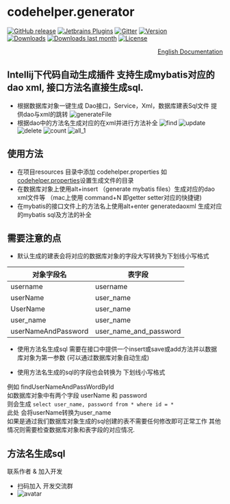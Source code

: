 codehelper.generator 
=================
[![GitHub release][release-img]][latest-release] [![Jetbrains Plugins][plugin-img]][plugin] [![Gitter][badge-gitter-img]][badge-gitter]
[![Version](http://phpstorm.espend.de/badge/8640/version)][plugin]  
[![Downloads](http://phpstorm.espend.de/badge/8640/downloads)][plugin]
[![Downloads last month](http://phpstorm.espend.de/badge/8640/last-month)][plugin]
[![License](https://img.shields.io/badge/license-Apache%202-4EB1BA.svg)](https://www.apache.org/licenses/LICENSE-2.0.html)
<div align="right">
<a href="README-EN.md">English Documentation</a>
</div>

Intellij下代码自动生成插件 支持生成mybatis对应的dao xml, 接口方法名直接生成sql.
-----------------------------------------------------------------------
- 根据数据库对象一键生成 Dao接口，Service，Xml，数据库建表Sql文件  提供dao与xml的跳转
![generateFile](https://raw.githubusercontent.com/zhengjunbase/codehelper.generator/develop/screenshot/generateFiles.gif)
- 根据dao中的方法名生成对应的在xml并进行方法补全
![find](https://raw.githubusercontent.com/zhengjunbase/codehelper.generator/develop/screenshot/find.gif)
![update](https://raw.githubusercontent.com/zhengjunbase/codehelper.generator/develop/screenshot/update.gif)
![delete](https://raw.githubusercontent.com/zhengjunbase/codehelper.generator/develop/screenshot/delete.gif)
![count](https://raw.githubusercontent.com/zhengjunbase/codehelper.generator/develop/screenshot/count.gif)
![all_1](https://raw.githubusercontent.com/zhengjunbase/codehelper.generator/develop/screenshot/all_1.gif)

使用方法
--------------------------------------------------------------------------
- 在项目resources 目录中添加 codehelper.properties 如[codehelper.properties](https://raw.githubusercontent.com/zhengjunbase/codehelper.generator/develop/codehelper.properties)设置生成文件的目录
- 在数据库对象上使用alt+insert （generate mybatis files）生成对应的dao xml文件等 （mac上使用 command+N 即getter setter对应的快捷键)
- 在mybatis的接口文件上的方法名上使用alt+enter generatedaoxml 生成对应的mybatis sql及方法的补全  

需要注意的点
-----------------------------------------------------------------------------
- 默认生成的建表会将对应的数据库对象的字段大写转换为下划线小写格式

对象字段名 | 表字段
------ | -------
username | username
userName | user_name
UserName | user_name
user_name  | user_name
userNameAndPassword | user_name_and_password  

- 使用方法名生成sql 需要在接口中提供一个insert或save或add方法并以数据库对象为第一参数 (可以通过数据库对象自动生成) 

- 使用方法名生成的sql的字段也会转换为 下划线小写格式

例如 findUserNameAndPassWordById  
如数据库对象中有两个字段 userName 和 password  
则会生成  `select user_name, password from * where id = *`  
此处 会将userName转换为user_name    
如果是通过我们数据库对象生成的sql创建的表不需要任何修改即可正常工作   其他情况则需要检查数据库对象和表字段的对应情况.  

方法名生成sql
-----------------------------------------------------------------------------------------


联系作者 & 加入开发

- 扫码加入 开发交流群
- ![avatar](https://raw.githubusercontent.com/zhengjunbase/codehelper.generator/master/src/main/resources/group3.jpeg )


[release-img]: https://img.shields.io/github/release/zhengjunbase/codehelper.generator.svg
[latest-release]: https://github.com/zhengjunbase/codehelper.generator/releases/latest
[badge-gitter-img]: https://img.shields.io/gitter/room/zhengjunbase/codehelper.generator.svg
[badge-gitter]: https://gitter.im/codehelper-generator/Lobby
[plugin-img]: https://img.shields.io/badge/plugin-8640-orange.svg
[plugin]: https://plugins.jetbrains.com/plugin/8640
